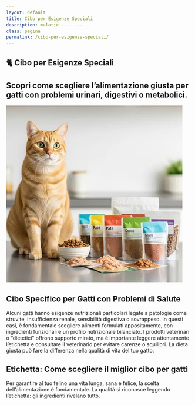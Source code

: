 ```yaml
---
layout: default
title: Cibo per Esigenze Speciali
description: malatie ........
class: pagina
permalink: /cibo-per-esigenze-speciali/
---
```



<main class="layout-wrapper">

<!-- 📝 INTRODUZIONE -->
<section class="intro">
  <h1 class="main-title-centered">🐈 Cibo per Esigenze Speciali</h1>
  <h2 class="small-title">
    Scopri come scegliere l’alimentazione giusta per gatti con problemi urinari, digestivi o metabolici.
  </h2>
</section>

<section class="hero-row">
  <div class="hero-col image-side">
    <img src="/assets/img/4-Cibo-Gatti-Esigenze-Particolari-Salute-480.webp" alt="Tanti cibi in base a problemi di salute urinari, gastrite, struvite.">
  </div>

  <div class="hero-col text-side">
    <h2><strong>Cibo Specifico per Gatti con Problemi di Salute</strong></h2>
    <p>
      Alcuni gatti hanno esigenze nutrizionali particolari legate a patologie come struvite, insufficienza renale, sensibilità digestiva o sovrappeso. In questi casi, è fondamentale scegliere alimenti formulati appositamente, con ingredienti funzionali e un profilo nutrizionale bilanciato. I prodotti veterinari o “dietetici” offrono supporto mirato, ma è importante leggere attentamente l’etichetta e consultare il veterinario per evitare carenze o squilibri. La dieta giusta può fare la differenza nella qualità di vita del tuo gatto.
    </p>
  </div>
</section>



<section class="text-block">
  <h2><strong>Etichetta:</strong> Come scegliere il miglior cibo per gatti</h2>
  <p>Per garantire al tuo felino una vita lunga, sana e felice, la scelta dell’alimentazione è fondamentale. La qualità si riconosce leggendo l’etichetta: gli ingredienti rivelano tutto.</p>

</section>
</main>
